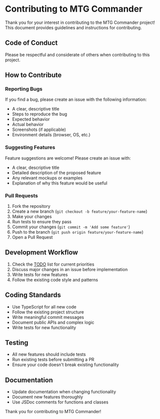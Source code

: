 # Contributing to MTG Commander

Thank you for your interest in contributing to the MTG Commander project! This document provides guidelines and instructions for contributing.

## Code of Conduct

Please be respectful and considerate of others when contributing to this project.

## How to Contribute

### Reporting Bugs

If you find a bug, please create an issue with the following information:
- A clear, descriptive title
- Steps to reproduce the bug
- Expected behavior
- Actual behavior
- Screenshots (if applicable)
- Environment details (browser, OS, etc.)

### Suggesting Features

Feature suggestions are welcome! Please create an issue with:
- A clear, descriptive title
- Detailed description of the proposed feature
- Any relevant mockups or examples
- Explanation of why this feature would be useful

### Pull Requests

1. Fork the repository
2. Create a new branch (`git checkout -b feature/your-feature-name`)
3. Make your changes
4. Run tests to ensure they pass
5. Commit your changes (`git commit -m 'Add some feature'`)
6. Push to the branch (`git push origin feature/your-feature-name`)
7. Open a Pull Request

## Development Workflow

1. Check the [TODO](./TODO.md) list for current priorities
2. Discuss major changes in an issue before implementation
3. Write tests for new features
4. Follow the existing code style and patterns

## Coding Standards

- Use TypeScript for all new code
- Follow the existing project structure
- Write meaningful commit messages
- Document public APIs and complex logic
- Write tests for new functionality

## Testing

- All new features should include tests
- Run existing tests before submitting a PR
- Ensure your code doesn't break existing functionality

## Documentation

- Update documentation when changing functionality
- Document new features thoroughly
- Use JSDoc comments for functions and classes

Thank you for contributing to MTG Commander! 